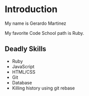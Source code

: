 # Introduction

My name is Gerardo Martinez

My favorite Code School path is Ruby.

## Deadly Skills
* Ruby
* JavaScript
* HTML/CSS
* Git
* Database
* Killing history using git rebase
